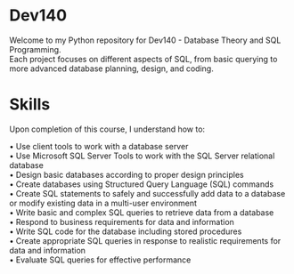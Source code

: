 # Dev140
Welcome to my Python repository for Dev140 - Database Theory and SQL Programming.<br/> 
Each project focuses on different aspects of SQL, from basic querying to more advanced database planning, design, and coding.


# Skills
Upon completion of this course, I understand how to:<br/>

• Use client tools to work with a database server<br/>
• Use Microsoft SQL Server Tools to work with the SQL Server relational database<br/>
• Design basic databases according to proper design principles<br/>
• Create databases using Structured Query Language (SQL) commands<br/>
• Create SQL statements to safely and successfully add data to a database or modify existing data in a multi-user
environment<br/>
• Write basic and complex SQL queries to retrieve data from a database<br/>
• Respond to business requirements for data and information<br/>
• Write SQL code for the database including stored procedures<br/>
• Create appropriate SQL queries in response to realistic requirements for data and information<br/>
• Evaluate SQL queries for effective performance<br/>
